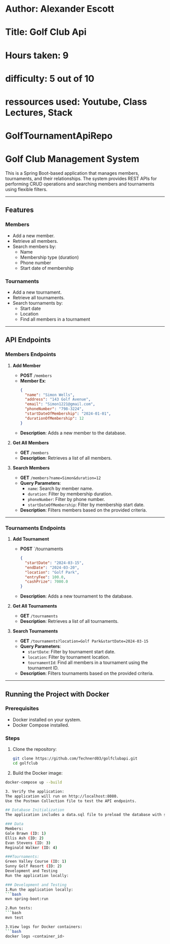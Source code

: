 # Author: Alexander Escott
# Title: Golf Club Api
# Hours taken: 9
# difficulty: 5 out of 10
# ressources used: Youtube, Class Lectures, Stack
 
# GolfTournamentApiRepo
# Golf Club Management System

This is a Spring Boot-based application that manages members, tournaments, and their relationships. The system provides REST APIs for performing CRUD operations and searching members and tournaments using flexible filters.

---

## Features

### Members
- Add a new member.
- Retrieve all members.
- Search members by:
  - Name
  - Membership type (duration)
  - Phone number
  - Start date of membership

### Tournaments
- Add a new tournament.
- Retrieve all tournaments.
- Search tournaments by:
  - Start date
  - Location
  - Find all members in a tournament

---

## API Endpoints

### Members Endpoints
1. **Add Member**
   - **POST** `/members`
   - **Member Ex**:
     ```json
     {
       "name": "Simon Wells",
       "address": "143 Golf Avenue",
       "email": "Simon1221@gmail.com",
       "phoneNumber": "798-3224",
       "startDateOfMembership": "2024-01-01",
       "durationOfMembership": 12
     }
     ```
   - **Description**: Adds a new member to the database.

2. **Get All Members**
   - **GET** `/members`
   - **Description**: Retrieves a list of all members.

3. **Search Members**
   - **GET** `/members?name=Simon&duration=12`
   - **Query Parameters**:
     - `name`: Search by member name.
     - `duration`: Filter by membership duration.
     - `phoneNumber`: Filter by phone number.
     - `startDateOfMembership`: Filter by membership start date.
   - **Description**: Filters members based on the provided criteria.

---

### Tournaments Endpoints
1. **Add Tournament**
   - **POST** `/tournaments
     ```json
     {
       "startDate": "2024-03-15",
       "endDate": "2024-03-20",
       "location": "Golf Park",
       "entryFee": 100.0,
       "cashPrize": 7000.0
     }
     ```
   - **Description**: Adds a new tournament to the database.

2. **Get All Tournaments**
   - **GET** `/tournaments`
   - **Description**: Retrieves a list of all tournaments.

3. **Search Tournaments**
   - **GET** `/tournaments?location=Golf Park&startDate=2024-03-15`
   - **Query Parameters**:
     - `startDate`: Filter by tournament start date.
     - `location`: Filter by tournament location.
     - `tournamentId`: Find all members in a tournament using the tournament ID.
   - **Description**: Filters tournaments based on the provided criteria.

---

## Running the Project with Docker

### Prerequisites
- Docker installed on your system.
- Docker Compose installed.

### Steps
1. Clone the repository:
   ```bash
   git clone https://github.com/Technerd03/golfclubapi.git
   cd golfclub

2. Build the Docker image:

  ```bash
docker-compose up --build

3. Verify the application:
The application will run on http://localhost:8080.
Use the Postman Collection file to test the API endpoints.

## Database Initialization
The application includes a data.sql file to preload the database with sample members and tournaments. This ensures that the application has test data on the first run.

### Data
Members:
Gale Brawn (ID: 1)
Ellis Ash (ID: 2)
Evan Stevens (ID: 3)
Reginald Walker (ID: 4)

###Tournaments:
Green Valley Course (ID: 1)
Sunny Golf Resort (ID: 2)
Development and Testing
Run the application locally:

### Development and Testing
1.Run the application locally:
  ```bash
mvn spring-boot:run

2.Run tests:
  ```bash
mvn test

3.View logs for Docker containers:
  ```bash
docker logs <container_id>
